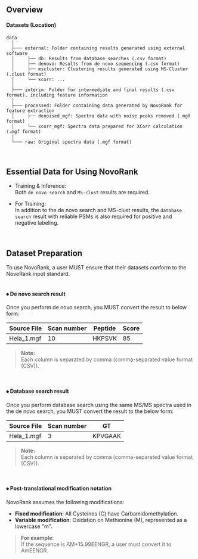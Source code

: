 ## Overview
#### Datasets (Location)
``` Unicode
data
  │ 
  ├─── external: Folder containing results generated using external software
  │     ├── db: Results from database searches (.csv format)
  │     ├── denovo: Results from de novo sequencing (.csv format)
  │     ├── mscluster: Clustering results generated using MS-Cluster (.clust format)
  │     └── xcorr: ...
  │
  ├─── interim: Folder for intermediate and final results (.csv format), including feature information
  │
  ├─── processed: Folder containing data generated by NovoRank for feature extraction
  │     ├── denoised_mgf: Spectra data with noise peaks removed (.mgf format)
  │     └── xcorr_mgf: Spectra data prepared for XCorr calculation (.mgf format)
  │
  └─── raw: Original spectra data (.mgf format)
```
<br>

## Essential Data for Using NovoRank
- Training & Inference:  
Both `de novo search` and `MS-clust` results are required.

- For Training:  
In addition to the de novo search and MS-clust results, the `database search` result with reliable PSMs is also required for positive and negative labeling.
<br>

## Dataset Preparation
To use NovoRank, a user MUST ensure that their datasets conform to the NovoRank input standard.  
<br>

#### ⦁ De novo search result  
Once you perform de novo search, you MUST convert the result to below form:

Source File|Scan number|Peptide|Score
---|---|---|---|
Hela_1.mgf|10|HKPSVK|85|

> **Note:**  
> Each column is separated by comma (comma-separated value format (CSV)).
<br>

#### ⦁ Database search result 
Once you perform database search using the same MS/MS spectra used in the de novo search, you MUST convert the result to the below form:

Source File|Scan number|GT
---|---|---|
Hela_1.mgf|3|KPVGAAK| 

> **Note:**  
> Each column is separated by comma (comma-separated value format (CSV)).
<br>

#### ⦁ Post-translational modification notation
NovoRank assumes the following modifications:
- **Fixed modification**: All Cysteines (C) have Carbamidomethylation.
- **Variable modification**: Oxidation on Methionine (M), represented as a lowercase "m".

> **For example**:  
> If the sequence is AM+15.99EENGR, a user must convert it to AmEENGR.

